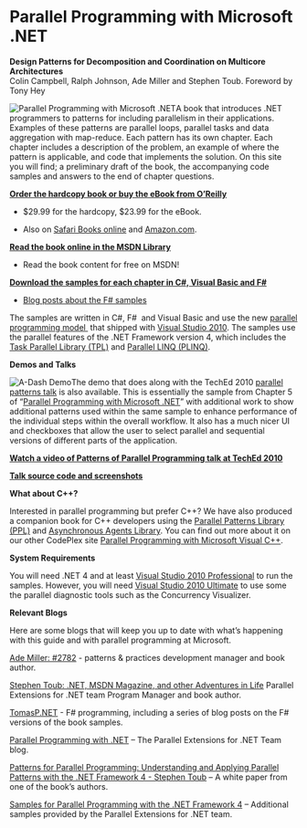 

# Parallel Programming with Microsoft .NET

**Design Patterns for Decomposition and Coordination on Multicore Architectures**  
Colin Campbell, Ralph Johnson, Ade Miller and Stephen Toub. Foreword by Tony Hey  



![Parallel Programming with Microsoft .NET](http://download.codeplex.com/download?ProjectName=parallelpatterns&DownloadId=208860 "Parallel Programming with Microsoft .NET")A book that introduces .NET programmers to patterns for including parallelism in their applications. Examples of these patterns are parallel loops, parallel tasks and data aggregation with map-reduce. Each pattern has its own chapter. Each chapter includes a description of the problem, an example of where the pattern is applicable, and code that implements the solution. On this site you will find; a preliminary draft of the book, the accompanying code samples and answers to the end of chapter questions.

[**Order the hardcopy book or buy the eBook from O’Reilly**](http://oreilly.com/catalog/0790145310262) 

*   $29.99 for the hardcopy, $23.99 for the eBook.

*   Also on [Safari Books online](http://my.safaribooksonline.com/9780735651821) and [Amazon.com](http://www.amazon.com/dp/0735651590?tag=alpineclimbin-20&camp=14573&creative=327641&linkCode=as1&creativeASIN=0735651590&adid=0MC4ZZ60BXG9VQHV0MYA&).

[**Read the book online in the MSDN Library**](http://msdn.microsoft.com/en-us/library/ff963553.aspx )

*   Read the book content for free on MSDN!

[**Download the samples for each chapter in C#, Visual Basic and F#**](http://parallelpatterns.codeplex.com/releases/view/50473)

*   [Blog posts about the F# samples](http://tomasp.net/blog/fsharp-parallel-samples.aspx)

The samples are written in C#, F#  and Visual Basic and use the new [parallel programming model ](http://msdn.microsoft.com/en-us/library/dd460693(VS.100).aspx) that shipped with [Visual Studio 2010](http://www.microsoft.com/visualstudio/en-us/products/2010-editions). The samples use the parallel features of the .NET Framework version 4, which includes the [Task Parallel Library (TPL)](http://msdn.microsoft.com/en-us/library/dd460717(VS.100).aspx) and [Parallel LINQ (PLINQ)](http://msdn.microsoft.com/en-us/library/dd460688(VS.100).aspx).

**Demos and Talks**

![A-Dash Demo](http://download.codeplex.com/download?ProjectName=parallelpatterns&DownloadId=195622)The demo that does along with the TechEd 2010 [ parallel patterns talk](http://www.ademiller.com/blogs/tech/2010/06/patterns-of-parallel-programming-teched-talk-online/) is also available. This is essentially the sample from Chapter 5 of “[Parallel Programming with Microsoft .NET](http://parallelpatterns.codeplex.com/)” with additional work to show additional patterns used within the same sample to enhance performance of the individual steps within the overall workflow. It also has a much nicer UI and checkboxes that allow the user to select parallel and sequential versions of different parts of the application.

[**Watch a video of Patterns of Parallel Programming talk at TechEd 2010**](http://www.msteched.com/2010/NorthAmerica/ARC205)

**[Talk source code and screenshots](http://parallelpatterns.codeplex.com/releases/view/50473#DownloadId=166248)**

**What about C++?**  

Interested in parallel programming but prefer C++? We have also produced a companion book for C++ developers using the [Parallel Patterns Library (PPL)](http://msdn.microsoft.com/en-us/library/dd492418(VS.100).aspx) and [Asynchronous Agents Library](http://msdn.microsoft.com/en-us/library/dd492627.aspx). You can find out more about it on our other CodePlex site [Parallel Programming with Microsoft Visual C++](http://parallelpatternscpp.codeplex.com/).  

**System Requirements**  

You will need .NET 4 and at least [Visual Studio 2010 Professional](http://www.microsoft.com/visualstudio/en-us/download) to run the samples. However, you will need [Visual Studio 2010 Ultimate](http://www.microsoft.com/visualstudio/en-us/download) to use some the parallel diagnostic tools such as the Concurrency Visualizer.  

**Relevant Blogs**  

Here are some blogs that will keep you up to date with what’s happening with this guide and with parallel programming at Microsoft.  

[Ade Miller: #2782](http://www.ademiller.com/blogs/tech/) - patterns & practices development manager and book author.  

[Stephen Toub: .NET, MSDN Magazine, and other Adventures in Life](http://blogs.msdn.com/toub/default.aspx) Parallel Extensions for .NET team Program Manager and book author.

[TomasP.NET](http://tomasp.net/blog/fsharp-parallel-samples.aspx) - F# programming, including a series of blog posts on the F# versions of the book samples.  

[Parallel Programming with .NET](http://blogs.msdn.com/pfxteam/default.aspx) – The Parallel Extensions for .NET Team blog.  

[Patterns for Parallel Programming: Understanding and Applying Parallel Patterns with the .NET Framework 4 - Stephen Toub](http://www.microsoft.com/downloads/details.aspx?FamilyID=86b3d32b-ad26-4bb8-a3ae-c1637026c3ee&displaylang=en) – A white paper from one of the book’s authors.   

[Samples for Parallel Programming with the .NET Framework 4](http://code.msdn.microsoft.com/ParExtSamples) – Additional samples provided by the Parallel Extensions for .NET team.